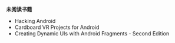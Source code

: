 
**未阅读书籍**
- Hacking Android
- Cardboard VR Projects for Android
- Creating Dynamic UIs with Android Fragments - Second Edition